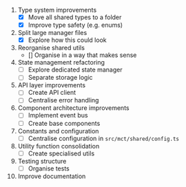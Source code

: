 1. Type system improvements
   - [x] Move all shared types to a folder
   - [x] Improve type safety (e.g. enums)
2. Split large manager files
   - [x] Explore how this could look
3. Reorganise shared utils
   - [] Organise in a way that makes sense
4. State management refactoring
   - [ ] Explore dedicated state manager
   - [ ] Separate storage logic
5. API layer improvements
   - [ ] Create API client
   - [ ] Centralise error handling
6. Component architecture improvements
   - [ ] Implement event bus
   - [ ] Create base components
7. Constants and configuration
   - [ ] Centralise configuration in `src/mct/shared/config.ts`
8. Utility function consolidation
   - [ ] Create specialised utils
9. Testing structure
   - [ ] Organise tests
10. Improve documentation

